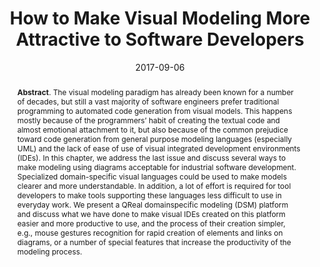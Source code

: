 ---
title: "How to Make Visual Modeling More Attractive to Software Developers"
authors: '<i>Andrey Terekhov, Timofey Bryksin, and Yurii Litvinov</i>'
collection: publications
permalink: /publication/2017-09-06-visual
date: 2017-09-06
venue: "<b>Present and Ulterior Software Engineering</b>"
paperurl: 'https://doi.org/10.1007/978-3-319-67425-4_9'
pdf: 'http://laser.inf.ethz.ch/2014/material/terekhov/terekhov_report.pdf'
abstract: "<p><b>Abstract</b>. The visual modeling paradigm has already been known for a number of decades, but still a vast majority of software engineers prefer traditional programming to automated code generation from visual models. This happens mostly because of the programmers’ habit of creating the textual code and almost emotional attachment to it, but also because of the common prejudice toward code generation from general purpose modeling languages (especially UML) and the lack of ease of use of visual integrated development environments (IDEs). In this chapter, we address the last issue and discuss several ways to make modeling using diagrams acceptable for industrial software development. Specialized domain-specific visual languages could be used to make models clearer and more understandable. In addition, a lot of effort is required for tool developers to make tools supporting these languages less difficult to use in everyday work. We present a QReal domainspecific modeling (DSM) platform and discuss what we have done to make visual IDEs created on this platform easier and more productive to use, and the process of their creation simpler, e.g., mouse gestures recognition for rapid creation of elements and links on diagrams, or a number of special features that increase the productivity of the modeling process.</p>"
---